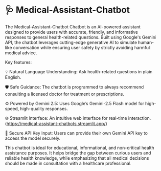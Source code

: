 # 🩺 Medical-Assistant-Chatbot

The Medical-Assistant-Chatbot Chatbot is an AI-powered assistant designed to provide users with accurate, friendly, and informative responses to general health-related questions. Built using Google's Gemini API, the chatbot leverages cutting-edge generative AI to simulate human-like conversation while ensuring user safety by strictly avoiding harmful medical advice.

Key features:

💡 Natural Language Understanding: Ask health-related questions in plain English.

🛡️ Safe Guidance: The chatbot is programmed to always recommend consulting a licensed doctor for treatment or prescriptions.

⚙️ Powered by Gemini 2.5: Uses Google’s Gemini-2.5 Flash model for high-speed, high-quality responses.

🌐 Streamlit Interface: An intuitive web interface for real-time interaction. (https://medical-assistant-chatbots.streamlit.app/)

🔐 Secure API Key Input: Users can provide their own Gemini API key to access the model securely.

This chatbot is ideal for educational, informational, and non-critical health assistance purposes. It helps bridge the gap between curious users and reliable health knowledge, while emphasizing that all medical decisions should be made in consultation with a healthcare professional.
